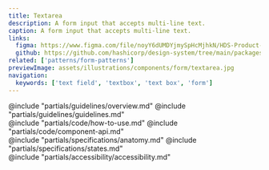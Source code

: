 ```yaml
---
title: Textarea
description: A form input that accepts multi-line text.
caption: A form input that accepts multi-line text.
links:
  figma: https://www.figma.com/file/noyY6dUMDYjmySpHcMjhkN/HDS-Product---Components?node-id=13343%3A31585&t=pDgL7LJUJXZUN7Xq-1
  github: https://github.com/hashicorp/design-system/tree/main/packages/components/addon/components/hds/form/textarea
related: ['patterns/form-patterns']
previewImage: assets/illustrations/components/form/textarea.jpg
navigation:
  keywords: ['text field', 'textbox', 'text box', 'form']
---
```


<section data-tab="Guidelines">
  @include "partials/guidelines/overview.md"
  @include "partials/guidelines/guidelines.md"
</section>

<section data-tab="Code">
  @include "partials/code/how-to-use.md"
  @include "partials/code/component-api.md"
</section>

<section data-tab="Specifications">
  @include "partials/specifications/anatomy.md"
  @include "partials/specifications/states.md"
</section>

<section data-tab="Accessibility">
  @include "partials/accessibility/accessibility.md"
</section>
